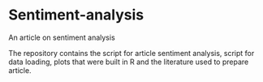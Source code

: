 # Sentiment-analysis
An article on sentiment analysis

The repository contains the script for article sentiment analysis, script for data loading, plots that were built in R and the literature used to prepare article. 
